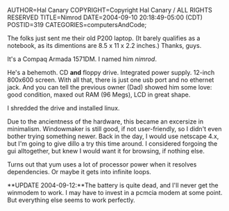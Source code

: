 AUTHOR=Hal Canary
COPYRIGHT=Copyright Hal Canary / ALL RIGHTS RESERVED
TITLE=Nimrod
DATE=2004-09-10 20:18:49-05:00 (CDT)
POSTID=319
CATEGORIES=computersAndCode;

The folks just sent me their old P200 laptop. (It barely qualifies as a notebook, as its dimentions are 8.5 x 11 x 2.2 inches.) Thanks, guys.

It's a Compaq Armada 1571DM. I named him _nimrod_.

He's a behemoth. CD **and** floppy drive. Integrated power supply. 12-inch 800x600 screen. With all that, there is just one usb port and no ethernet jack. And you can tell the previous owner (Dad) showed him some love: good condition, maxed out RAM (96 Megs), LCD in great shape.

I shredded the drive and installed linux.

Due to the ancientness of the hardware, this became an excersize in minimalism. Windowmaker is still good, if not user-friendly, so I didn't even bother trying something newer. Back in the day, I would use netscape 4.x, but I'm going to give dillo a try this time around. I considered forgoing the gui alltogether, but knew I would want it for browsing, if nothing else.

Turns out that yum uses a lot of processor power when it resolves dependencies. Or maybe it gets into infinite loops.

**UPDATE 2004-09-12:**The battery is quite dead, and I'll never get the winmodem to work. I may have to invest in a pcmcia modem at some point. But everything else seems to work perfectly.
